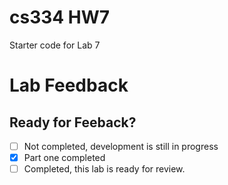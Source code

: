 # cs334 HW7
Starter code for Lab 7

# Lab Feedback

## Ready for Feeback?
 - [ ] Not completed, development is still in progress
 - [x] Part one completed
 - [ ] Completed, this lab is ready for review.
